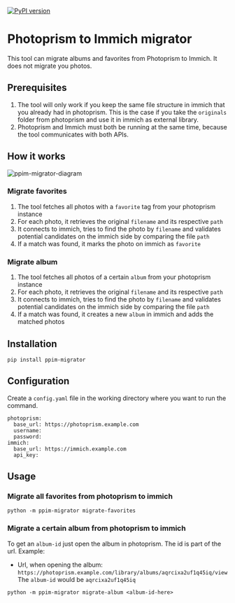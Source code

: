 [![PyPI version](https://badge.fury.io/py/ppim-migrator.svg)](https://badge.fury.io/py/ppim-migrator)
# Photoprism to Immich migrator
This tool can migrate albums and favorites from Photoprism to Immich. It does not migrate you photos.

## Prerequisites
1. The tool will only work if you keep the same file structure in immich that you already had in photoprism. This is the case if you take the `originals` folder from photoprism and use it in immich as external library.
2. Photoprism and Immich must both be running at the same time, because the tool communicates with both APIs.

## How it works
![ppim-migrator-diagram](https://github.com/v411e/ppim-migrator/assets/8049779/2231d351-8f67-4750-be28-ce9e3339d1c0)


### Migrate favorites
1. The tool fetches all photos with a `favorite` tag from your photoprism instance
2. For each photo, it retrieves the original `filename` and its respective `path`
3. It connects to immich, tries to find the photo by `filename` and validates potential candidates on the immich side by comparing the file `path`
4. If a match was found, it marks the photo on immich as `favorite`

### Migrate album
1. The tool fetches all photos of a certain `album` from your photoprism instance
2. For each photo, it retrieves the original `filename` and its respective `path`
3. It connects to immich, tries to find the photo by `filename` and validates potential candidates on the immich side by comparing the file `path`
4. If a match was found, it creates a new `album` in immich and adds the matched photos

## Installation
```
pip install ppim-migrator
```

## Configuration
Create a `config.yaml` file in the working directory where you want to run the command.
```
photoprism:
  base_url: https://photoprism.example.com
  username: 
  password: 
immich:
  base_url: https://immich.example.com
  api_key: 
```

## Usage
### Migrate all favorites from photoprism to immich
```
python -m ppim-migrator migrate-favorites
```

### Migrate a certain album from photoprism to immich
To get an `album-id` just open the album in photoprism. The id is part of the url. 
Example:
- Url, when opening the album: `https://photoprism.example.com/library/albums/aqrcixa2uf1q45iq/view`
  The `album-id` would be `aqrcixa2uf1q45iq`
```
python -m ppim-migrator migrate-album <album-id-here>
```
